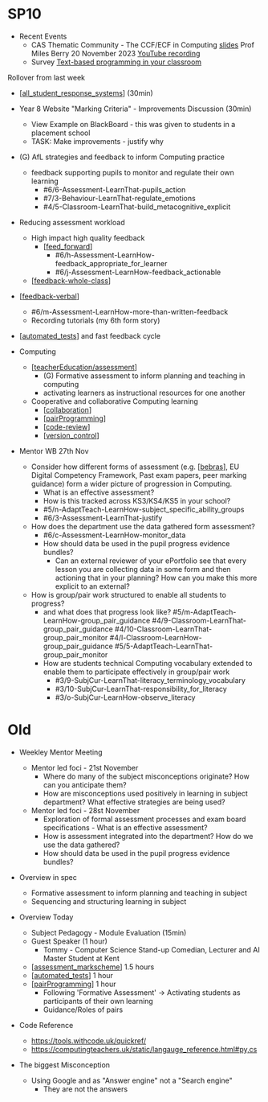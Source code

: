 SP10
====

* Recent Events
    * CAS Thematic Community - The CCF/ECF in Computing [slides](https://docs.google.com/presentation/d/189d9suxE7p5x34LJ30Eb_KCD2QDuRnYbwoQ7PGGQXtE/edit) Prof Miles Berry  20 November 2023 [YouTube recording](https://www.youtube.com/watch?v=7vyzIqdSiwU)
    * Survey [Text-based programming in your classroom](https://form.raspberrypi.org/4873622)

Rollover from last week

* [[all_student_response_systems]] (30min)
* Year 8 Website "Marking Criteria" - Improvements Discussion (30min)
    * View Example on BlackBoard - this was given to students in a placement school
    * TASK: Make improvements - justify why
* (G) AfL strategies and feedback to inform Computing practice
    * feedback supporting pupils to monitor and regulate their own learning
        * #6/6-Assessment-LearnThat-pupils_action
        * #7/3-Behaviour-LearnThat-regulate_emotions
        * #4/5-Classroom-LearnThat-build_metacognitive_explicit
* Reducing assessment workload
    * High impact high quality feedback
        * [[feed_forward]]
            * #6/h-Assessment-LearnHow-feedback_appropriate_for_learner
            * #6/j-Assessment-LearnHow-feedback_actionable
    * [[feedback-whole-class]]
* [[feedback-verbal]]
    * #6/m-Assessment-LearnHow-more-than-written-feedback
    * Recording tutorials (my 6th form story)
* [[automated_tests]] and fast feedback cycle



* Computing
    * [[teacherEducation/assessment]]
        * (G) Formative assessment to inform planning and teaching in computing
        * activating learners as instructional resources for one another
    * Cooperative and collaborative Computing learning
        * [[collaboration]] 
        * [[pairProgramming]] 
        * [[code-review]] 
        * [[version_control]]
* Mentor WB 27th Nov
    * Consider how different forms of assessment (e.g. [[bebras]], EU Digital Competency Framework, Past exam papers, peer marking guidance) form a wider picture of progression in Computing.
        * What is an effective assessment?
        * How is this tracked across KS3/KS4/KS5 in your school?
        * #5/n-AdaptTeach-LearnHow-subject_specific_ability_groups
        * #6/3-Assessment-LearnThat-justify
    * How does the department use the data gathered form assessment?
        * #6/c-Assessment-LearnHow-monitor_data
        * How should data be used in the pupil progress evidence bundles?
            * Can an external reviewer of your ePortfolio see that every lesson you are collecting data in some form and then actioning that in your planning? How can you make this more explicit to an external?
    * How is group/pair work structured to enable all students to progress?
        * and what does that progress look like?
        #5/m-AdaptTeach-LearnHow-group_pair_guidance
        #4/9-Classroom-LearnThat-group_pair_guidance
        #4/10-Classroom-LearnThat-group_pair_monitor
        #4/l-Classroom-LearnHow-group_pair_guidance
        #5/5-AdaptTeach-LearnThat-group_pair_monitor
        * How are students technical Computing vocabulary extended to enable them to participate effectively in group/pair work
            * #3/9-SubjCur-LearnThat-literacy_terminology_vocabulary
            * #3/10-SubjCur-LearnThat-responsibility_for_literacy
            * #3/o-SubjCur-LearnHow-observe_literacy




Old
===

* Weekley Mentor Meeting
    * Mentor led foci - 21st November
        * Where do many of the subject misconceptions originate? How can you anticipate them?
        * How are misconceptions used positively in learning in subject department? What effective strategies are being used?
    * Mentor led foci - 28st November
        * Exploration of formal assessment processes and exam board specifications - What is an effective assessment?
        * How is assessment integrated into the department? How do we use the data gathered?
        * How should data be used in the pupil progress evidence bundles?

* Overview in spec
    * Formative assessment to inform planning and teaching in subject
    * Sequencing and structuring learning in subject

* Overview Today
    * Subject Pedagogy - Module Evaluation (15min)
    * Guest Speaker (1 hour)
        * Tommy - Computer Science Stand-up Comedian, Lecturer and AI Master Student at Kent
    * [[assessment_markscheme]] 1.5 hours
    * [[automated_tests]] 1 hour
    * [[pairProgramming]] 1 hour
        * Following 'Formative Assessment' -> Activating students as participants of their own learning
        * Guidance/Roles of pairs

* Code Reference
    * https://tools.withcode.uk/quickref/
    * https://computingteachers.uk/static/langauge_reference.html#py,cs

* The biggest Misconception
    * Using Google and as "Answer engine" not a "Search engine"
        * They are not the answers

[//begin]: # "Autogenerated link references for markdown compatibility"
[all_student_response_systems]: all_student_response_systems.md "all_student_response_systems"
[feed_forward]: feed_forward.md "feed_forward"
[feedback-whole-class]: feedback-whole-class.md "Feedback - Whole Class"
[feedback-verbal]: feedback-verbal.md "feedback-verbal"
[automated_tests]: automated_tests.md "automated_tests"
[teacherEducation/assessment]: assessment.md "Assessment"
[collaboration]: collaboration.md "Collaboration"
[pairProgramming]: pairProgramming.md "Unsorted"
[code-review]: code-review.md "code-review"
[version_control]: version_control.md "Version Control"
[bebras]: bebras.md "bebras"
[assessment_markscheme]: assessment_markscheme.md "assessment_markscheme"
[//end]: # "Autogenerated link references"
